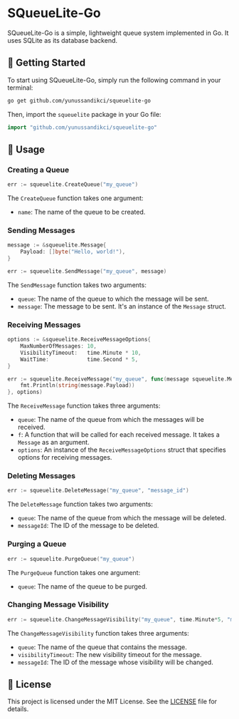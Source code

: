 # SQueueLite-Go

SQueueLite-Go is a simple, lightweight queue system implemented in Go. It uses SQLite as its database backend.

## 🚀 Getting Started

To start using SQueueLite-Go, simply run the following command in your terminal:

```bash
go get github.com/yunussandikci/squeuelite-go
```

Then, import the `squeuelite` package in your Go file:

```go
import "github.com/yunussandikci/squeuelite-go"
```

## 🎉 Usage

### Creating a Queue

```go
err := squeuelite.CreateQueue("my_queue")
```
The `CreateQueue` function takes one argument:
- `name`: The name of the queue to be created.

### Sending Messages

```go
message := &squeuelite.Message{
    Payload: []byte("Hello, world!"),
}

err := squeuelite.SendMessage("my_queue", message)
```
The `SendMessage` function takes two arguments:
- `queue`: The name of the queue to which the message will be sent.
- `message`: The message to be sent. It's an instance of the `Message` struct.

### Receiving Messages

```go
options := &squeuelite.ReceiveMessageOptions{
    MaxNumberOfMessages: 10,
    VisibilityTimeout:   time.Minute * 10,
    WaitTime:            time.Second * 5,
}

err := squeuelite.ReceiveMessage("my_queue", func(message squeuelite.Message) {
    fmt.Println(string(message.Payload))
}, options)
```
The `ReceiveMessage` function takes three arguments:
- `queue`: The name of the queue from which the messages will be received.
- `f`: A function that will be called for each received message. It takes a `Message` as an argument.
- `options`: An instance of the `ReceiveMessageOptions` struct that specifies options for receiving messages.

### Deleting Messages

```go
err := squeuelite.DeleteMessage("my_queue", "message_id")
```
The `DeleteMessage` function takes two arguments:
- `queue`: The name of the queue from which the message will be deleted.
- `messageId`: The ID of the message to be deleted.

### Purging a Queue

```go
err := squeuelite.PurgeQueue("my_queue")
```
The `PurgeQueue` function takes one argument:
- `queue`: The name of the queue to be purged.

### Changing Message Visibility

```go
err := squeuelite.ChangeMessageVisibility("my_queue", time.Minute*5, "message_id")
```
The `ChangeMessageVisibility` function takes three arguments:
- `queue`: The name of the queue that contains the message.
- `visibilityTimeout`: The new visibility timeout for the message.
- `messageId`: The ID of the message whose visibility will be changed. 

## 📜 License

This project is licensed under the MIT License. See the [LICENSE](LICENSE) file for details.
